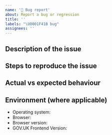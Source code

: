 ```yaml
---
name: '🐛 Bug report'
about: Report a bug or regression
title: ''
labels: "\U0001F41B bug"
assignees: ''
---
```


<!--
    Please fill in as much of the template below as you’re able to. If you're unsure whether the issue already exists or how to fill in the template, open an issue anyway. Our team will help you to complete the rest.

    Your issue might already exist. If so, add a comment to the existing issue instead of creating a new one. You can find existing issues here:
    - an existing Github issue: https://github.com/alphagov/govuk-frontend/issues
    - known validation errors or warnings: https://github.com/orgs/alphagov/projects/37
-->

## Description of the issue

<!-- A clear and concise summary of what the bug is. -->

## Steps to reproduce the issue

<!-- How can we reproduce this issue? If you think it will be helpful, please provide a small code snippet and/or screenshots. -->

## Actual vs expected behaviour

<!-- What is happening vs what would you expect to happen instead? -->

## Environment (where applicable)

<!-- Details of your operating system, browser and the version of GOVUK Frontend you’re using may help us to reproduce your issue. -->

- Operating system:
- Browser:
- Browser version:
- GOV.UK Frontend Version:
